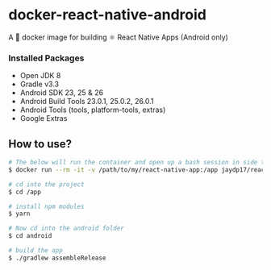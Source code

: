 # docker-react-native-android
A 🐳 docker image for building ⚛ React Native Apps (Android only)

### Installed Packages
- Open JDK 8
- Gradle v3.3
- Android SDK 23, 25 & 26
- Android Build Tools 23.0.1, 25.0.2, 26.0.1
- Android Tools (tools, platform-tools, extras)
- Google Extras

## How to use?
```sh
# The below will run the container and open up a bash session in side the container
$ docker run --rm -it -v /path/to/my/react-native-app:/app jaydp17/react-native-android:latest bash

# cd into the project
$ cd /app

# install npm modules
$ yarn

# Now cd into the android folder
$ cd android

# build the app
$ ./gradlew assembleRelease
```
